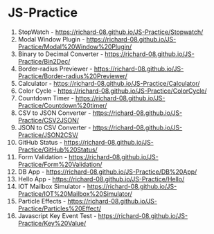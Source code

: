 # JS-Practice

1) StopWatch - https://richard-08.github.io/JS-Practice/Stopwatch/
2) Modal Window Plugin - https://richard-08.github.io/JS-Practice/Modal%20Window%20Plugin/
3) Binary to Decimal Converter - https://richard-08.github.io/JS-Practice/Bin2Dec/
4) Border-radius Previewer - https://richard-08.github.io/JS-Practice/Border-radius%20Previewer/
5) Calculator - https://richard-08.github.io/JS-Practice/Calculator/
6) Color Cycle - https://richard-08.github.io/JS-Practice/ColorCycle/
7) Countdown Timer - https://richard-08.github.io/JS-Practice/Countdown%20timer/
8) CSV to JSON Converter - https://richard-08.github.io/JS-Practice/CSV2JSON/
9) JSON to CSV Converter - https://richard-08.github.io/JS-Practice/JSON2CSV/
10) GitHub Status - https://richard-08.github.io/JS-Practice/GitHub%20Status/
11) Form Validation - https://richard-08.github.io/JS-Practice/Form%20Validation/
12) DB App - https://richard-08.github.io/JS-Practice/DB%20App/
13) Hello App - https://richard-08.github.io/JS-Practice/Hello/
14) IOT Mailbox Simulator - https://richard-08.github.io/JS-Practice/IOT%20Mailbox%20Simulator/
15) Particle Effects - https://richard-08.github.io/JS-Practice/Particles%20Effect/
16) Javascript Key Event Test - https://richard-08.github.io/JS-Practice/Key%20Value/
